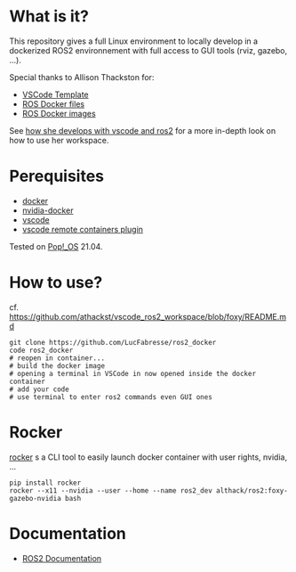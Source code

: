 # What is it?

This repository gives a full Linux environment to locally develop in a dockerized ROS2 environnement with full access to GUI tools (rviz, gazebo, ...).

Special thanks to Allison Thackston for:
- [VSCode Template](https://github.com/athackst/vscode_ros2_workspace)
- [ROS Docker files](https://github.com/athackst/dockerfiles)
- [ROS Docker images](https://hub.docker.com/u/althack)

See [how she develops with vscode and ros2](https://www.allisonthackston.com/articles/vscode_docker_ros2.html) for a more in-depth look on how to use her workspace.


# Perequisites

* [docker](https://docs.docker.com/engine/install/)
* [nvidia-docker](https://docs.nvidia.com/datacenter/cloud-native/container-toolkit/install-guide.html)
* [vscode](https://code.visualstudio.com/)
* [vscode remote containers plugin](https://marketplace.visualstudio.com/items?itemName=ms-vscode-remote.remote-containers)

Tested on [Pop!_OS](https://pop.system76.com/) 21.04.

# How to use?

cf. https://github.com/athackst/vscode_ros2_workspace/blob/foxy/README.md

```
git clone https://github.com/LucFabresse/ros2_docker
code ros2_docker
# reopen in container...
# build the docker image
# opening a terminal in VSCode in now opened inside the docker container
# add your code
# use terminal to enter ros2 commands even GUI ones
```

# Rocker

[rocker](https://github.com/osrf/rocker) s a CLI tool to easily launch docker container with user rights, nvidia, ...

```
pip install rocker
rocker --x11 --nvidia --user --home --name ros2_dev althack/ros2:foxy-gazebo-nvidia bash
```

# Documentation

- [ROS2 Documentation](https://docs.ros.org/en/foxy/index.html)
